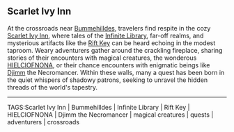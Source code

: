 ## Scarlet Ivy Inn

At the crossroads near [Bummehilldes](Bummehilldes.md), travelers find respite in the cozy [Scarlet Ivy Inn](.md), where tales of the [Infinite Library](Infinite_Library.md), far-off realms, and mysterious artifacts like the [Rift Key](../Artifacts/Rift%20Key.md) can be heard echoing in the modest taproom. Weary adventurers gather around the crackling fireplace, sharing stories of their encounters with magical creatures, the wonderous [HIELCIOFNONA](HIELCIOFNONA.md), or their chance encounters with enigmatic beings like [Djimm](../People/Djimm.md) the Necromancer. Within these walls, many a quest has been born in the quiet whispers of shadowy patrons, seeking to unravel the hidden threads of the world's tapestry.


---

TAGS:Scarlet Ivy Inn | Bummehilldes | Infinite Library | Rift Key | HIELCIOFNONA | Djimm the Necromancer | magical creatures | quests | adventurers | crossroads
